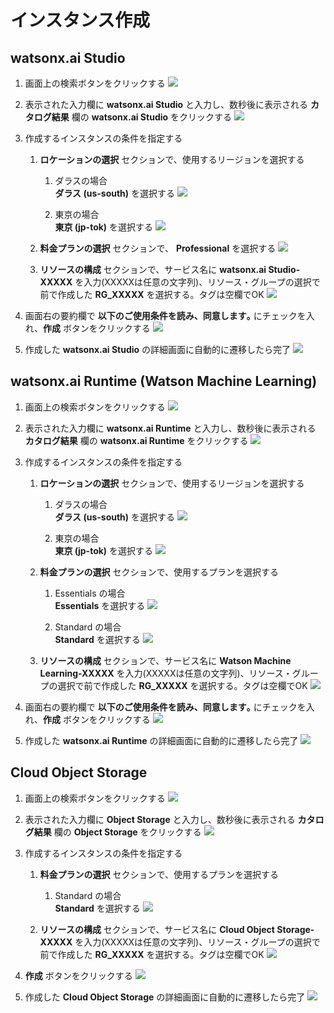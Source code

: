 # インスタンス作成

## watsonx.ai Studio

1. 画面上の検索ボタンをクリックする
![](./images/ws1-1.png)

2. 表示された入力欄に **watsonx.ai Studio** と入力し、数秒後に表示される **カタログ結果** 欄の **watsonx.ai Studio** をクリックする
![](./images/ws2-1.png)

3. 作成するインスタンスの条件を指定する
   
   1. **ロケーションの選択** セクションで、使用するリージョンを選択する
      
      1. ダラスの場合  
      **ダラス (us-south)** を選択する
      ![](./images/ws3.png)
 
      1. 東京の場合  
      **東京 (jp-tok)** を選択する
      ![](./images/ws4.png)
    
    1. **料金プランの選択** セクションで、 **Professional** を選択する
    ![](./images/ws5.png)
    
    1. **リソースの構成** セクションで、サービス名に **watsonx.ai Studio-XXXXX** を入力(XXXXXは任意の文字列)、リソース・グループの選択で前で作成した **RG_XXXXX** を選択する。タグは空欄でOK
    ![](./images/ws6.png)

4. 画面右の要約欄で **以下のご使用条件を読み、同意します｡** にチェックを入れ、**作成** ボタンをクリックする
![](./images/ws7.png)

5. 作成した **watsonx.ai Studio** の詳細画面に自動的に遷移したら完了
![](./images/ws8-1.png)


## watsonx.ai Runtime (Watson Machine Learning)

1. 画面上の検索ボタンをクリックする
![](./images/wr1-1.png)

1. 表示された入力欄に **watsonx.ai Runtime** と入力し、数秒後に表示される **カタログ結果** 欄の **watsonx.ai Runtime** をクリックする
![](./images/wr2-1.png)

1. 作成するインスタンスの条件を指定する

    1. **ロケーションの選択** セクションで、使用するリージョンを選択する

        1. ダラスの場合   
        **ダラス (us-south)** を選択する
        ![](./images/wr3.png)

        1. 東京の場合   
        **東京 (jp-tok)** を選択する
        ![](./images/wr4.png)

    1. **料金プランの選択** セクションで、使用するプランを選択する

        1. Essentials の場合   
        **Essentials** を選択する
        ![](./images/wr5.png)

        1. Standard の場合   
        **Standard** を選択する
        ![](./images/wr6.png)

    1. **リソースの構成** セクションで、サービス名に **Watson Machine Learning-XXXXX** を入力(XXXXXは任意の文字列)、リソース・グループの選択で前で作成した **RG_XXXXX** を選択する。タグは空欄でOK
    ![](./images/wr7.png)

1. 画面右の要約欄で **以下のご使用条件を読み、同意します｡** にチェックを入れ、**作成** ボタンをクリックする
![](./images/wr8.png)

1. 作成した **watsonx.ai Runtime** の詳細画面に自動的に遷移したら完了
![](./images/wr9-1.png)


## Cloud Object Storage

1. 画面上の検索ボタンをクリックする
![](./images/cos1.png)

1. 表示された入力欄に **Object Storage** と入力し、数秒後に表示される **カタログ結果** 欄の **Object Storage** をクリックする
![](./images/cos2.png)

1. 作成するインスタンスの条件を指定する

    1. **料金プランの選択** セクションで、使用するプランを選択する

        1. Standard の場合   
        **Standard** を選択する
        ![](./images/cos3.png)

    1. **リソースの構成** セクションで、サービス名に **Cloud Object Storage-XXXXX** を入力(XXXXXは任意の文字列)、リソース・グループの選択で前で作成した **RG_XXXXX** を選択する。タグは空欄でOK
    ![](./images/cos4.png)

1. **作成** ボタンをクリックする
![](./images/cos5.png)

1. 作成した **Cloud Object Storage** の詳細画面に自動的に遷移したら完了
![](./images/cos6.png)
